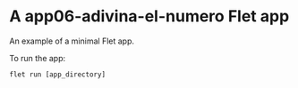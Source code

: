 # A app06-adivina-el-numero Flet app

An example of a minimal Flet app.

To run the app:

```
flet run [app_directory]
```